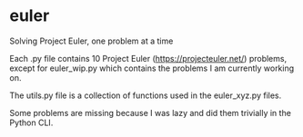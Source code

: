 # euler
Solving Project Euler, one problem at a time

Each .py file contains 10 Project Euler (https://projecteuler.net/) problems, except for euler_wip.py which contains the problems
I am currently working on.

The utils.py file is a collection of functions used in the euler_xyz.py files.

Some problems are missing because I was lazy and did them trivially in the Python CLI.
